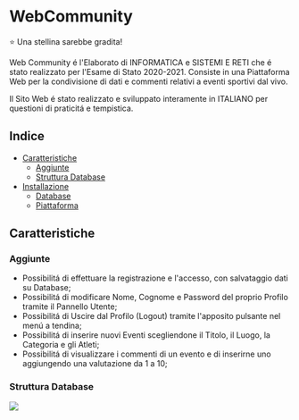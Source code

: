 # WebCommunity
:star: Una stellina sarebbe gradita!

Web Community é l'Elaborato di INFORMATICA e SISTEMI E RETI che é stato realizzato per l'Esame di Stato 2020-2021. Consiste in una Piattaforma Web per la condivisione di dati e commenti relativi a eventi sportivi dal vivo.

Il Sito Web é stato realizzato e sviluppato interamente in ITALIANO per questioni di praticitá e tempistica.

## Indice
- [Caratteristiche](#caratteristiche)
    - [Aggiunte](#aggiunte)
    - [Struttura Database](#strutturadatabase)
- [Installazione](#installazione)
    - [Database](#database)
    - [Piattaforma](#piattaforma)

## Caratteristiche
### Aggiunte
- Possibilitá di effettuare la registrazione e l'accesso, con salvataggio dati su Database;
- Possibilitá di modificare Nome, Cognome e Password del proprio Profilo tramite il Pannello Utente;
- Possibilitá di Uscire dal Profilo (Logout) tramite l'apposito pulsante nel menú a tendina;
- Possibilitá di inserire nuovi Eventi scegliendone il Titolo, il Luogo, la Categoria e gli Atleti;
- Possibilitá di visualizzare i commenti di un evento e di inserirne uno aggiungendo una valutazione da 1 a 10;

### Struttura Database
<img src="https://i.imgur.com/ZOAtowb.png" />


